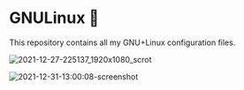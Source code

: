 # GNULinux 🐧

This repository contains all my GNU+Linux configuration files.

![2021-12-27-225137_1920x1080_scrot](https://user-images.githubusercontent.com/60575963/147570626-9bbdbecd-3d32-44b4-bc7e-80c2122207e3.png)

![2021-12-31-13:00:08-screenshot](https://user-images.githubusercontent.com/60575963/147822272-fb307907-e23b-4ac2-8a26-367895501c36.png)
